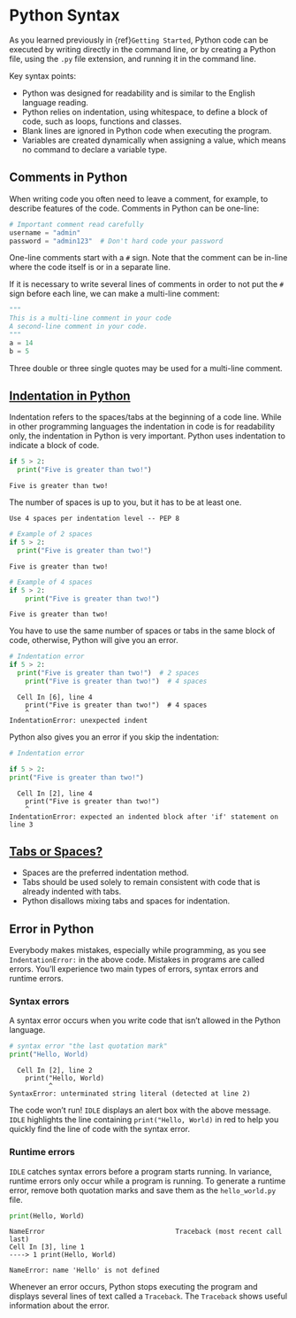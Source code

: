 # Python Syntax

As you learned previously in {ref}`Getting Started`, Python code can be executed by writing directly in the command line, or by creating a Python file, using the `.py` file extension, and running it in the command line.

Key syntax points:

- Python was designed for readability and is similar to the English language reading.
- Python relies on indentation, using whitespace, to define a block of code, such as loops, functions and classes.
- Blank lines are ignored in Python code when executing the program.
- Variables are created dynamically when assigning a value, which means no command to declare a variable type.

## Comments in Python

When writing code you often need to leave a comment, for example, to describe features of the code. Comments in Python can be one-line:

```py
# Important comment read carefully 
username = "admin"
password = "admin123"  # Don't hard code your password
```

One-line comments start with a `#` sign. Note that the comment can be in-line where the code itself is or in a separate line.

If it is necessary to write several lines of comments in order to not put the `#` sign before each line, we can make a multi-line comment:

```py
"""
This is a multi-line comment in your code
A second-line comment in your code.
"""
a = 14
b = 5
```

Three double or three single quotes may be used for a multi-line comment.

## [Indentation in Python](https://peps.python.org/pep-0008/#indentation)

Indentation refers to the spaces/tabs at the beginning of a code line. While in other programming languages the indentation in code is for readability only, the indentation in Python is very important. Python uses indentation to indicate a block of code.

```py
if 5 > 2:
  print("Five is greater than two!")
```

```console
Five is greater than two!
```

The number of spaces is up to you, but it has to be at least one.

```{Note}
Use 4 spaces per indentation level -- PEP 8
```

```py
# Example of 2 spaces
if 5 > 2:
  print("Five is greater than two!")
```

```console
Five is greater than two!
```

```py
# Example of 4 spaces
if 5 > 2:
    print("Five is greater than two!") 
```

```console
Five is greater than two!
```

You have to use the same number of spaces or tabs in the same block of code, otherwise, Python will give you an error.

```py
# Indentation error
if 5 > 2:
  print("Five is greater than two!")  # 2 spaces
    print("Five is greater than two!")  # 4 spaces
```

```console
  Cell In [6], line 4
    print("Five is greater than two!")  # 4 spaces
    ^
IndentationError: unexpected indent
```

Python also gives you an error if you skip the indentation:

```py
# Indentation error

if 5 > 2:
print("Five is greater than two!")
```

```console
  Cell In [2], line 4
    print("Five is greater than two!")
    ^
IndentationError: expected an indented block after 'if' statement on line 3
```

## [Tabs or Spaces?](https://peps.python.org/pep-0008/#tabs-or-spaces)

- Spaces are the preferred indentation method.
- Tabs should be used solely to remain consistent with code that is already indented with tabs.
- Python disallows mixing tabs and spaces for indentation.

## Error in Python

Everybody makes mistakes, especially while programming, as you see `IndentationError:` in the above code. Mistakes in programs are called errors. You’ll experience two main types of errors, syntax errors and runtime errors.

### Syntax errors

A syntax error occurs when you write code that isn’t allowed in the Python language.

```py
# syntax error "the last quotation mark"
print("Hello, World)
```

```console
  Cell In [2], line 2
    print("Hello, World)
          ^
SyntaxError: unterminated string literal (detected at line 2)
```

The code won’t run! `IDLE` displays an alert box with the above message. `IDLE` highlights the line containing `print("Hello, World)` in red to help you quickly find the line of code with the syntax error.

### Runtime errors

`IDLE` catches syntax errors before a program starts running. In variance, runtime errors only occur while a program is running. To generate a runtime error, remove both quotation marks and save them as the `hello_world.py` file.

```py
print(Hello, World)
```

```console
NameError                                 Traceback (most recent call last)
Cell In [3], line 1
----> 1 print(Hello, World)

NameError: name 'Hello' is not defined
```

Whenever an error occurs, Python stops executing the program and displays several lines of text called a `Traceback`. The `Traceback` shows useful information about the error.
